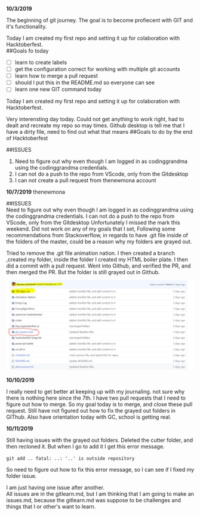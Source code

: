 **10/3/2019**

The beginning of git journey. 
The goal is to become profiecent with GIT and it's functionality. 

Today I am created my first repo and setting it up for colaboration with Hacktoberfest.   
 ##Goals fo today
 * [ ] learn to create labels 
 * [ ] get the configuration correct for working with multiple git accounts 
 * [ ] learn how to merge a pull request 
 * [ ] should I put this in the README.md so everyone can see 
 * [ ] learn one new GIT command today 

Today I am created my first repo and setting it up for colaboration with Hacktoberfest. 

Very interensting day today. 
Could not get anything to work right, had to dealt and recreate my repo so may times. 
Github desktop is tell me that I have a dirty file, need to find out what that means 
 ##Goals to do by the end of Hacktoberfest  
  
 ##ISSUES  
1. Need to figure out why even though I am logged in as codinggrandma using the codinggrandma credentials. 
2. I can not do a push to the repo from VScode, only from the Gitdesktop
3. I can not create a pull request from thenewmona account

**10/7/2019** thenewmona




 ##ISSUES  
Need to figure out why even though I am logged in as codinggrandma using the codinggrandma credentials. 
I can not do a push to the repo from VScode, only from the Gitdesktop
Unfortunately I missed the mark this weekend.
Did not work on any of my goals that I set, 
Following some recommendations from Stackoverflow, in regards to have .git file inside of the folders of the master, could be a reason why my folders are grayed out. 

Tried to remove the .git file animation nation.
I then created a branch ,created my folder, inside the folder I created my HTML boiler plate. 
I then did a commit with a pull request. 
Went into Github, and verified the PR, and then merged the PR. 
But the folder is still grayed out in Github. 

![grayed out folders issues](/git-practice-test/images/github-gray-folder.png)

**10/10/2019**

I really need to get better at keeping up with my journaling. 
not sure why there is nothing here since the 7th.
I have two pull requests that I need to figure out how to merge. 
So my goal today is to merge, and close these pull request. 
Still have not figured out how to fix the grayed out folders in GIThub. 
Also have orientation today with GC, school is getting real. 

**10/11/2019**

Still having issues with  the grayed out folders. 
Deleted the cutter folder, and then recloned it.
But when I go to add it I get this error message. 

 `git add ..
fatal: ..: '..' is outside repository`

So need to figure out how to fix this error message, so I can see if I fixed my folder issue. 

I am just having one issue after another.  
All issues are in the gitlearn.md, but I am thinking that I am going to make an issues.md, because the gitlearn.md was suppose to be challenges and things that I or other's want to learn.  
